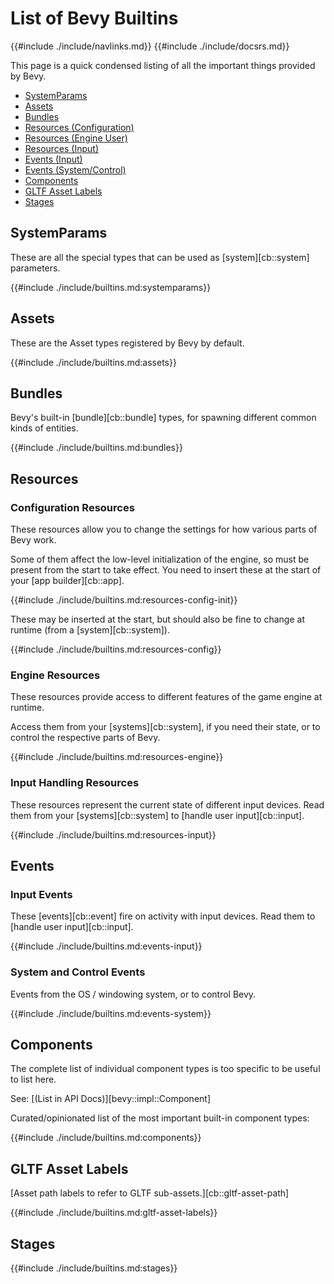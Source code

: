 # List of Bevy Builtins

{{#include ./include/navlinks.md}}
{{#include ./include/docsrs.md}}

This page is a quick condensed listing of all the important things provided
by Bevy.

 - [SystemParams](#systemparams)
 - [Assets](#assets)
 - [Bundles](#bundles)
 - [Resources (Configuration)](#configuration-resources)
 - [Resources (Engine User)](#engine-resources)
 - [Resources (Input)](#input-handling-resources)
 - [Events (Input)](#input-events)
 - [Events (System/Control)](#system-and-control-events)
 - [Components](#components)
 - [GLTF Asset Labels](#gltf-asset-labels)
 - [Stages](#stages)

## SystemParams

These are all the special types that can be used as [system][cb::system] parameters.

{{#include ./include/builtins.md:systemparams}}

## Assets

These are the Asset types registered by Bevy by default.

{{#include ./include/builtins.md:assets}}

## Bundles

Bevy's built-in [bundle][cb::bundle] types, for spawning different common
kinds of entities.

{{#include ./include/builtins.md:bundles}}

## Resources

### Configuration Resources

These resources allow you to change the settings for how various parts of Bevy work.

Some of them affect the low-level initialization of the engine, so must be present from the
start to take effect. You need to insert these at the start of your [app builder][cb::app].

{{#include ./include/builtins.md:resources-config-init}}

These may be inserted at the start, but should also be fine to change at runtime (from a
[system][cb::system]).

{{#include ./include/builtins.md:resources-config}}

### Engine Resources

These resources provide access to different features of the game engine at runtime.

Access them from your [systems][cb::system], if you need their state, or to control the respective
parts of Bevy.

{{#include ./include/builtins.md:resources-engine}}

### Input Handling Resources

These resources represent the current state of different input devices. Read them from your
[systems][cb::system] to [handle user input][cb::input].

{{#include ./include/builtins.md:resources-input}}

## Events

### Input Events

These [events][cb::event] fire on activity with input devices. Read them to [handle user input][cb::input].

{{#include ./include/builtins.md:events-input}}

### System and Control Events

Events from the OS / windowing system, or to control Bevy.

{{#include ./include/builtins.md:events-system}}

## Components

The complete list of individual component types is too specific to be useful to list here.

See: [(List in API Docs)][bevy::impl::Component]

Curated/opinionated list of the most important built-in component types:

{{#include ./include/builtins.md:components}}

## GLTF Asset Labels

[Asset path labels to refer to GLTF sub-assets.][cb::gltf-asset-path]

{{#include ./include/builtins.md:gltf-asset-labels}}

## Stages

{{#include ./include/builtins.md:stages}}

